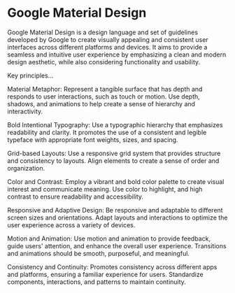 # Google Material Design

Google Material Design is a design language and set of guidelines developed by Google to create visually appealing and consistent user interfaces across different platforms and devices. It aims to provide a seamless and intuitive user experience by emphasizing a clean and modern design aesthetic, while also considering functionality and usability.

Key principles…

Material Metaphor: Represent a tangible surface that has depth and responds to user interactions, such as touch or motion. Use depth, shadows, and animations to help create a sense of hierarchy and interactivity.

Bold Intentional Typography: Use a typographic hierarchy that emphasizes readability and clarity. It promotes the use of a consistent and legible typeface with appropriate font weights, sizes, and spacing.

Grid-based Layouts: Use a responsive grid system that provides structure and consistency to layouts. Align elements to create a sense of order and organization.

Color and Contrast: Employ a vibrant and bold color palette to create visual interest and communicate meaning. Use color to highlight, and high contrast to ensure readability and accessibility.

Responsive and Adaptive Design: Be responsive and adaptable to different screen sizes and orientations. Adapt layouts and interactions to optimize the user experience across a variety of devices.

Motion and Animation: Use motion and animation to provide feedback, guide users' attention, and enhance the overall user experience. Transitions and animations should be smooth, purposeful, and meaningful.

Consistency and Continuity: Promotes consistency across different apps and platforms, ensuring a familiar experience for users. Standardize components, interactions, and patterns to maintain continuity.
